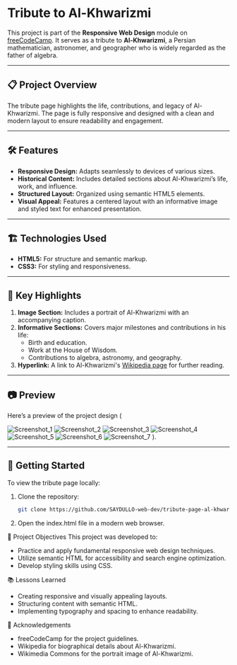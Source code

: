 # Tribute to Al-Khwarizmi

This project is part of the **Responsive Web Design** module on [freeCodeCamp](https://www.freecodecamp.org/). It serves as a tribute to **Al-Khwarizmi**, a Persian mathematician, astronomer, and geographer who is widely regarded as the father of algebra.

---

## 📋 Project Overview

The tribute page highlights the life, contributions, and legacy of Al-Khwarizmi. The page is fully responsive and designed with a clean and modern layout to ensure readability and engagement.

---

## 🛠️ Features

- **Responsive Design:** Adapts seamlessly to devices of various sizes.
- **Historical Content:** Includes detailed sections about Al-Khwarizmi’s life, work, and influence.
- **Structured Layout:** Organized using semantic HTML5 elements.
- **Visual Appeal:** Features a centered layout with an informative image and styled text for enhanced presentation.

---

## 🏗️ Technologies Used

- **HTML5:** For structure and semantic markup.
- **CSS3:** For styling and responsiveness.

---

## 🌟 Key Highlights

1. **Image Section:** Includes a portrait of Al-Khwarizmi with an accompanying caption.
2. **Informative Sections:** Covers major milestones and contributions in his life:
   - Birth and education.
   - Work at the House of Wisdom.
   - Contributions to algebra, astronomy, and geography.
3. **Hyperlink:** A link to Al-Khwarizmi's [Wikipedia page](https://en.wikipedia.org/wiki/Al-Khwarizmi) for further reading.

---

## 📷 Preview

Here’s a preview of the project design (

![Screenshot_1](https://github.com/user-attachments/assets/a2b3f892-2b60-42e1-b932-f8ea6ce3a41b)
![Screenshot_2](https://github.com/user-attachments/assets/32da804c-d4df-4081-ae7a-973f5981e9b2)
![Screenshot_3](https://github.com/user-attachments/assets/85791b90-6ca3-4fa5-a159-8a1b4970bfbf)
![Screenshot_4](https://github.com/user-attachments/assets/e5e0372c-ad84-4d30-8d74-94d6594fec0d)
![Screenshot_5](https://github.com/user-attachments/assets/6030e5ea-9e96-446f-85d5-addfb64cb31f)
![Screenshot_6](https://github.com/user-attachments/assets/700b842b-2c75-417d-874c-7c9f0fe752f9)
![Screenshot_7](https://github.com/user-attachments/assets/0518a584-6223-4c1a-a0a8-0a82eb87f047)
).

---

## 🚀 Getting Started

To view the tribute page locally:

1. Clone the repository:
   ```bash
   git clone https://github.com/SAYDULLO-web-dev/tribute-page-al-khwarizmi.git

2. Open the index.html file in a modern web browser.


🎯 Project Objectives
This project was developed to:
* Practice and apply fundamental responsive web design techniques.
* Utilize semantic HTML for accessibility and search engine optimization.
* Develop styling skills using CSS.

📚 Lessons Learned
* Creating responsive and visually appealing layouts.
* Structuring content with semantic HTML.
* Implementing typography and spacing to enhance readability.
  
👏 Acknowledgements
* freeCodeCamp for the project guidelines.
* Wikipedia for biographical details about Al-Khwarizmi.
* Wikimedia Commons for the portrait image of Al-Khwarizmi.
